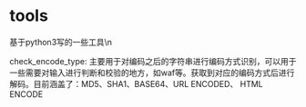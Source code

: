 # tools
基于python3写的一些工具\n

check_encode_type: 主要用于对编码之后的字符串进行编码方式识别，可以用于一些需要对输入进行判断和校验的地方，如waf等。获取到对应的编码方式后进行解码。目前涵盖了：MD5、SHA1、BASE64、URL ENCODED、
HTML ENCODE
